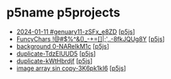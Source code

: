 # p5name p5projects

- [2024-01-11 \#genuary11-zSFx\_e8ZD](./p5projects/2024-01-11%20%23genuary11-zSFx_e8ZD) [[p5js](https://editor.p5js.org/p5name/sketches/zSFx_e8ZD)]
- [FuncyChars \!@\#$%^&()\_-+=\[\]\|;',.-8fkJQUg8Y](./p5projects/FuncyChars%20!%40%23%24%25%5E%26()_-%2B%3D%5B%5D%7C%3B'%2C.-8fkJQUg8Y) [[p5js](https://editor.p5js.org/p5name/sketches/8fkJQUg8Y)]
- [background 0-NAReIkM1c](./p5projects/background%200-NAReIkM1c) [[p5js](https://editor.p5js.org/p5name/sketches/NAReIkM1c)]
- [duplicate-TdzEIUUD5](./p5projects/duplicate-TdzEIUUD5) [[p5js](https://editor.p5js.org/p5name/sketches/TdzEIUUD5)]
- [duplicate-kWtHbrdjf](./p5projects/duplicate-kWtHbrdjf) [[p5js](https://editor.p5js.org/p5name/sketches/kWtHbrdjf)]
- [image array sin copy-3K6pk1kI6](./p5projects/image%20array%20sin%20copy-3K6pk1kI6) [[p5js](https://editor.p5js.org/p5name/sketches/3K6pk1kI6)]